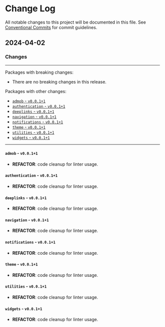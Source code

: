# Change Log

All notable changes to this project will be documented in this file.
See [Conventional Commits](https://conventionalcommits.org) for commit guidelines.

## 2024-04-02

### Changes

---

Packages with breaking changes:

 - There are no breaking changes in this release.

Packages with other changes:

 - [`admob` - `v0.0.1+1`](#admob---v0011)
 - [`authentication` - `v0.0.1+1`](#authentication---v0011)
 - [`deeplinks` - `v0.0.1+1`](#deeplinks---v0011)
 - [`navigation` - `v0.0.1+1`](#navigation---v0011)
 - [`notifications` - `v0.0.1+1`](#notifications---v0011)
 - [`theme` - `v0.0.1+1`](#theme---v0011)
 - [`utilities` - `v0.0.1+1`](#utilities---v0011)
 - [`widgets` - `v0.0.1+1`](#widgets---v0011)

---

#### `admob` - `v0.0.1+1`

 - **REFACTOR**: code cleanup for linter usage.

#### `authentication` - `v0.0.1+1`

 - **REFACTOR**: code cleanup for linter usage.

#### `deeplinks` - `v0.0.1+1`

 - **REFACTOR**: code cleanup for linter usage.

#### `navigation` - `v0.0.1+1`

 - **REFACTOR**: code cleanup for linter usage.

#### `notifications` - `v0.0.1+1`

 - **REFACTOR**: code cleanup for linter usage.

#### `theme` - `v0.0.1+1`

 - **REFACTOR**: code cleanup for linter usage.

#### `utilities` - `v0.0.1+1`

 - **REFACTOR**: code cleanup for linter usage.

#### `widgets` - `v0.0.1+1`

 - **REFACTOR**: code cleanup for linter usage.

